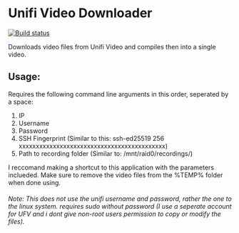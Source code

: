 # Unifi Video Downloader
[![Build status](https://ci.appveyor.com/api/projects/status/sgpp8a63vbm4jod3?svg=true)](https://ci.appveyor.com/project/bman46/unifi-video-downloader)

Downloads video files from Unifi Video and compiles then into a single video.
## Usage:
Requires the following command line arguments in this order, seperated by a space:
  1. IP
  2. Username
  3. Password
  4. SSH Fingerprint (Similar to this: ssh-ed25519 256 xxxxxxxxxxxxxxxxxxxxxxxxxxxxxxxxxxxxxxxxxxx)
  5. Path to recording folder (Similar to: /mnt/raid0/recordings/)
  
I reccomand making a shortcut to this application with the parameters inclueded.
Make sure to remove the video files from the %TEMP% folder when done using.
###### Note: This does not use the unifi username and password, rather the one to the linux system. requires sudo without password (I use a seperate account for UFV and i dont give non-root users permission to copy or modify the files).
